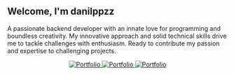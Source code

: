 ## Welcome, I'm danilppzz
A passionate backend developer with an innate love for programming and boundless creativity. My innovative approach and solid technical skills drive me to tackle challenges with enthusiasm. Ready to contribute my passion and expertise to challenging projects.

<div align='center'>
  <a href="https://danilppzz.dev/" target="_blank">
    <img src="https://hono-badge-api.vercel.app/badge/default?color=pink&ct=dark&text=PORTFOLIO&rd=false" alt="Portfolio"/>
  </a>
  <a href="https://www.linkedin.com/in/danilppzz/" target="_blank">
    <img src="https://hono-badge-api.vercel.app/badge/default?color=white&ct=dark&text=LINKEDIN&rd=false" alt="Portfolio"/>
  </a>
  <a href="https://twitter.com/danilppzz/" target="_blank">
    <img src="https://hono-badge-api.vercel.app/badge/default?color=cyan&ct=dark&text=TWITTER&rd=false" alt="Portfolio"/>
  </a>
</div>
